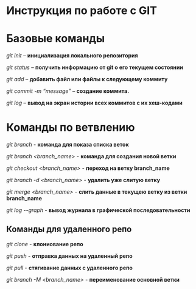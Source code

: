 # Инструкция по работе с GIT

# Базовые команды

*git init* – **инициализация локального репозитория**

*git status* – **получить информацию от git о его текущем состоянии**

*git add* – **добавить файл или файлы к следующему коммиту**

*git commit -m “message”* – **создание коммита.**

*git log* – **вывод на экран истории всех коммитов с их хеш-кодами**


# Команды по ветвлению

*git branch* - **команда для показа списка веток**

*git branch <branch_name>* - **команда для создания новой ветки**

*git checkout <branch_name>* - **переход на ветку branch_name**

*git branch -d <branch_name>* - **удалить уже слитую ветку**

*git merge <branch_name>* - **слить данные в текущею ветку из ветки branch_name**

*git log --graph* - **вывод журнала в графической последовательности**

## Команды для удаленного репо
*git clone <ref>* - **клониование репо**

*git push* - **отправка данных на удаленный репо**

*git pull* - **стягивание данных с удаленного репо**

*git branch -M <branch_name>* - **переименование основной ветки**

